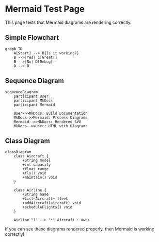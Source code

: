 # Mermaid Test Page

This page tests that Mermaid diagrams are rendering correctly.

## Simple Flowchart

```mermaid
graph TD
    A[Start] --> B{Is it working?}
    B -->|Yes| C[Great!]
    B -->|No| D[Debug]
    D --> B
```

## Sequence Diagram

```mermaid
sequenceDiagram
    participant User
    participant MkDocs
    participant Mermaid
    
    User->>MkDocs: Build Documentation
    MkDocs->>Mermaid: Process Diagrams
    Mermaid-->>MkDocs: Rendered SVG
    MkDocs-->>User: HTML with Diagrams
```

## Class Diagram

```mermaid
classDiagram
    class Aircraft {
        +String model
        +int capacity
        +float range
        +fly() void
        +maintain() void
    }
    
    class Airline {
        +String name
        +List~Aircraft~ fleet
        +addAircraft(aircraft) void
        +scheduleFlights() void
    }
    
    Airline "1" --> "*" Aircraft : owns
```

If you can see these diagrams rendered properly, then Mermaid is working correctly!
